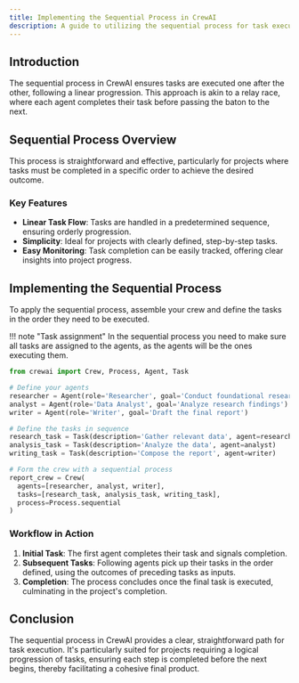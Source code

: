 ```yaml
---
title: Implementing the Sequential Process in CrewAI
description: A guide to utilizing the sequential process for task execution in CrewAI projects.
---
```


## Introduction
The sequential process in CrewAI ensures tasks are executed one after the other, following a linear progression. This approach is akin to a relay race, where each agent completes their task before passing the baton to the next.

## Sequential Process Overview
This process is straightforward and effective, particularly for projects where tasks must be completed in a specific order to achieve the desired outcome.

### Key Features
- **Linear Task Flow**: Tasks are handled in a predetermined sequence, ensuring orderly progression.
- **Simplicity**: Ideal for projects with clearly defined, step-by-step tasks.
- **Easy Monitoring**: Task completion can be easily tracked, offering clear insights into project progress.

## Implementing the Sequential Process
To apply the sequential process, assemble your crew and define the tasks in the order they need to be executed.

!!! note "Task assignment"
	In the sequential process you need to make sure all tasks are assigned to the agents, as the agents will be the ones executing them.

```python
from crewai import Crew, Process, Agent, Task

# Define your agents
researcher = Agent(role='Researcher', goal='Conduct foundational research')
analyst = Agent(role='Data Analyst', goal='Analyze research findings')
writer = Agent(role='Writer', goal='Draft the final report')

# Define the tasks in sequence
research_task = Task(description='Gather relevant data', agent=researcher)
analysis_task = Task(description='Analyze the data', agent=analyst)
writing_task = Task(description='Compose the report', agent=writer)

# Form the crew with a sequential process
report_crew = Crew(
  agents=[researcher, analyst, writer],
  tasks=[research_task, analysis_task, writing_task],
  process=Process.sequential
)
```

### Workflow in Action
1. **Initial Task**: The first agent completes their task and signals completion.
2. **Subsequent Tasks**: Following agents pick up their tasks in the order defined, using the outcomes of preceding tasks as inputs.
3. **Completion**: The process concludes once the final task is executed, culminating in the project's completion.

## Conclusion
The sequential process in CrewAI provides a clear, straightforward path for task execution. It's particularly suited for projects requiring a logical progression of tasks, ensuring each step is completed before the next begins, thereby facilitating a cohesive final product.
